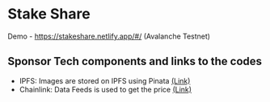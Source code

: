 # Stake Share

Demo - https://stakeshare.netlify.app/#/ (Avalanche Testnet)

## Sponsor Tech components and links to the codes
- IPFS: Images are stored on IPFS using Pinata   [(Link)](https://github.com/RLNYC/stakewheel/blob/submission/src/pages/SpinWheel.js#L55)
- Chainlink: Data Feeds is used to get the price   [(Link)](https://github.com/RLNYC/stakewheel/blob/submission/contracts/StakeWheel.sol#L31)